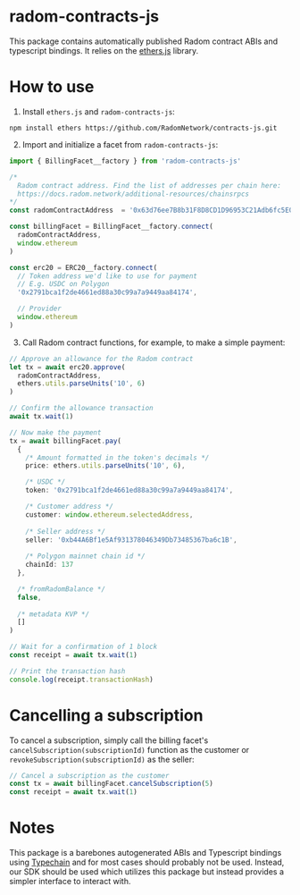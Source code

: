 # radom-contracts-js
This package contains automatically published Radom contract ABIs and typescript bindings. It relies on the [ethers.js](https://github.com/ethers-io/ethers.js/) library.

# How to use
1. Install `ethers.js` and `radom-contracts-js`:
```
npm install ethers https://github.com/RadomNetwork/contracts-js.git
```

2. Import and initialize a facet from `radom-contracts-js`:

```typescript
import { BillingFacet__factory } from 'radom-contracts-js'

/*
  Radom contract address. Find the list of addresses per chain here:
  https://docs.radom.network/additional-resources/chainsrpcs
*/
const radomContractAddress  = '0x63d76ee7B8b31F8D8CD1D96953C21Adb6fc5E028'

const billingFacet = BillingFacet__factory.connect(
  radomContractAddress,
  window.ethereum
)

const erc20 = ERC20__factory.connect(
  // Token address we'd like to use for payment
  // E.g. USDC on Polygon
  '0x2791bca1f2de4661ed88a30c99a7a9449aa84174',

  // Provider
  window.ethereum
)
```

3. Call Radom contract functions, for example, to make a simple payment:

```typescript
// Approve an allowance for the Radom contract
let tx = await erc20.approve(
  radomContractAddress,
  ethers.utils.parseUnits('10', 6)
)

// Confirm the allowance transaction
await tx.wait(1)

// Now make the payment
tx = await billingFacet.pay(
  {
    /* Amount formatted in the token's decimals */
    price: ethers.utils.parseUnits('10', 6),

    /* USDC */
    token: '0x2791bca1f2de4661ed88a30c99a7a9449aa84174',

    /* Customer address */
    customer: window.ethereum.selectedAddress,
    
    /* Seller address */
    seller: '0xb44A6Bf1e5Af931378046349Db73485367ba6c1B',
    
    /* Polygon mainnet chain id */
    chainId: 137
  },

  /* fromRadomBalance */
  false,
  
  /* metadata KVP */
  []
)

// Wait for a confirmation of 1 block
const receipt = await tx.wait(1)

// Print the transaction hash
console.log(receipt.transactionHash)
```

# Cancelling a subscription
To cancel a subscription, simply call the billing facet's `cancelSubscription(subscriptionId)` function as the customer or `revokeSubscription(subscriptionId)` as the seller: 
```typescript
// Cancel a subscription as the customer
const tx = await billingFacet.cancelSubscription(5)
const receipt = await tx.wait(1)
```


# Notes
This package is a barebones autogenerated ABIs and Typescript bindings using [Typechain](https://www.npmjs.com/package/@typechain/hardhat) and for most cases should probably not be used. Instead, our SDK should be used which utilizes this package but instead provides a simpler interface to interact with.